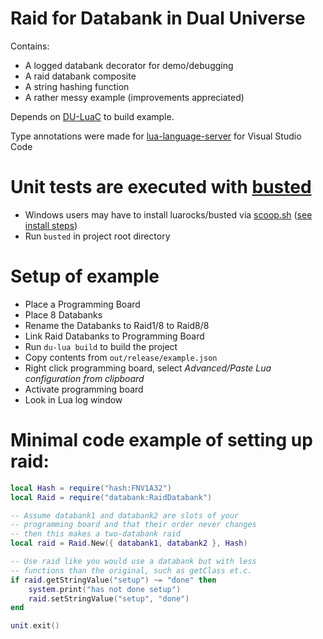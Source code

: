 # Raid for Databank in Dual Universe

Contains:

- A logged databank decorator for demo/debugging
- A raid databank composite
- A string hashing function
- A rather messy example (improvements appreciated)

Depends on [DU-LuaC](https://github.com/wolfe-labs/DU-LuaC) to build example.

Type annotations were made for [lua-language-server](https://marketplace.visualstudio.com/items?itemName=sumneko.lua) for Visual Studio Code

# Unit tests are executed with [busted](https://lunarmodules.github.io/busted/)

- Windows users may have to install luarocks/busted via [scoop.sh](https://scoop.sh/) ([see install steps](https://github.com/lunarmodules/busted/issues/715#issuecomment-1506833858))
- Run `busted` in project root directory

# Setup of example 

- Place a Programming Board
- Place 8 Databanks
- Rename the Databanks to Raid1/8 to Raid8/8
- Link Raid Databanks to Programming Board
- Run `du-lua build` to build the project
- Copy contents from `out/release/example.json`
- Right click programming board, select *Advanced/Paste Lua configuration from clipboard*
- Activate programming board
- Look in Lua log window

# Minimal code example of setting up raid:

```lua
local Hash = require("hash:FNV1A32")
local Raid = require("databank:RaidDatabank")

-- Assume databank1 and databank2 are slots of your 
-- programming board and that their order never changes
-- then this makes a two-databank raid
local raid = Raid.New({ databank1, databank2 }, Hash)

-- Use raid like you would use a databank but with less
-- functions than the original, such as getClass et.c.
if raid.getStringValue("setup") ~= "done" then
    system.print("has not done setup")
    raid.setStringValue("setup", "done")
end

unit.exit()
```